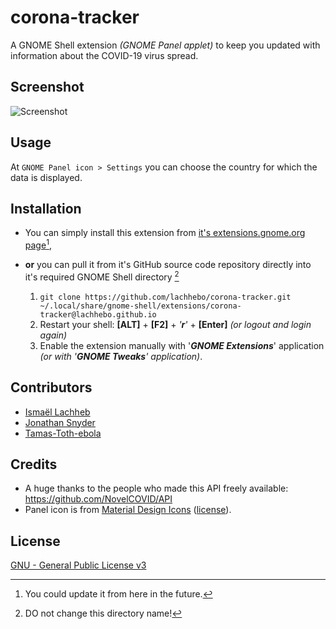 # corona-tracker

A GNOME Shell extension *(GNOME Panel applet)* to keep you updated with information about the COVID-19 virus spread.

## Screenshot

![Screenshot](./resources/screenshot.png)

## Usage

At `GNOME Panel icon > Settings` you can choose the country for which the data is displayed. 

## Installation

- You can simply install this extension from [it's extensions.gnome.org page](https://extensions.gnome.org/extension/2767/corona-tracker)[^1],
  
  [^1]: You could update it from here in the future.
  
- **or** you can pull it from it's GitHub source code repository directly into it's required GNOME Shell directory [^2]

  1.  `git clone https://github.com/lachhebo/corona-tracker.git ~/.local/share/gnome-shell/extensions/corona-tracker@lachhebo.github.io`
  2.  Restart your shell: **[ALT]** + **[F2]** + *'**r**'* + **[Enter]** *(or logout and login again)*
  3.  Enable the extension manually with '***GNOME Extensions***' application *(or with '**GNOME Tweaks**' application)*.
  
  [^2]: DO not change this directory name!

## Contributors 

- [Ismaël Lachheb](https://github.com/lachhebo)
- [Jonathan Snyder](https://github.com/jpsnyder)
- [Tamas-Toth-ebola](https://github.com/Tamas-Toth-ebola)


## Credits

- A huge thanks to the people who made this API freely available: https://github.com/NovelCOVID/API
- Panel icon is from [Material Design Icons](https://materialdesignicons.com) ([license](https://github.com/google/material-design-icons/blob/master/LICENSE)).

## License

[GNU - General Public License v3](https://www.gnu.org/licenses/gpl-3.0.en.html)
